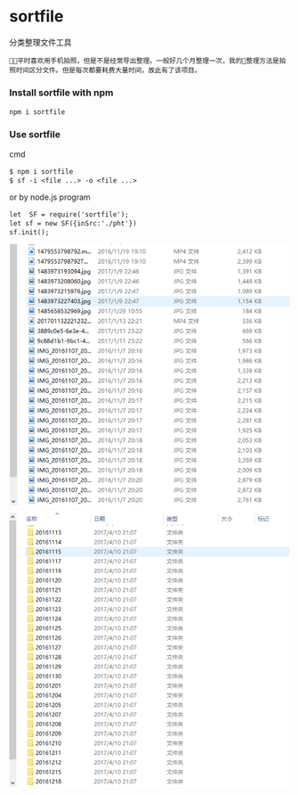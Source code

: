 # sortfile

分类整理文件工具

`平时喜欢用手机拍照，但是不是经常导出整理。一般好几个月整理一次，我的整理方法是拍照时间区分文件。但是每次都要耗费大量时间，故此有了该项目。`

### Install sortfile with npm

```
npm i sortfile
```


### Use sortfile

cmd
```
$ npm i sortfile
$ sf -i <file ...> -o <file ...>

```
or by node.js program
```
let  SF = require('sortfile');
let sf = new SF({inSrc:'./pht'})
sf.init();
```


![Alt text](./dist/1.png)
![Alt text](./dist/2.png)
